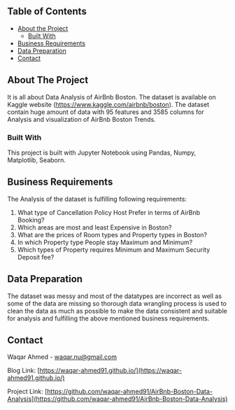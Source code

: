 <!-- TABLE OF CONTENTS -->
## Table of Contents

* [About the Project](#about-the-project)
  * [Built With](#built-with)
* [Business Requirements](#business-requirements)
* [Data Preparation](#data-preparation)
* [Contact](#contact)


<!-- ABOUT THE PROJECT -->
## About The Project
It is all about Data Analysis of AirBnb Boston. The dataset is available on Kaggle website (https://www.kaggle.com/airbnb/boston). The dataset contain huge amount of data with 95 features and 3585 columns for Analysis and visualization of AirBnb Boston Trends.
<!-- Built With -->
### Built With
This project is built with Jupyter Notebook using Pandas, Numpy, Matplotlib, Seaborn.
<!-- Business Requirements -->
## Business Requirements
The Analysis of the dataset is fulfilling following requirements:
1. What type of Cancellation Policy Host Prefer in terms of AirBnb Booking?
2. Which areas are most and least Expensive in Boston?
3. What are the prices of Room types and Property types in Boston?
4. In which Property type People stay Maximum and Minimum?
5. Which types of Property requires Minimum and Maximum Security Deposit fee?
<!-- Data Preparation -->
## Data Preparation
The dataset was messy and most of the datatypes are incorrect as well as some of the data are missing so thorough data wrangling process is used to clean the data as much as possible to make the data consistent and suitable for analysis and fulfilling the above mentioned business requirements.

<!-- CONTACT -->
## Contact

Waqar Ahmed - waqar.nu@gmail.com

Blog Link: [https://waqar-ahmed91.github.io/](https://waqar-ahmed91.github.io/)

Project Link: [https://github.com/waqar-ahmed91/AirBnb-Boston-Data-Analysis](https://github.com/waqar-ahmed91/AirBnb-Boston-Data-Analysis)
